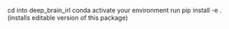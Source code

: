 cd into deep_brain_irl
conda activate your environment
run pip install -e . (installs editable version of this package)